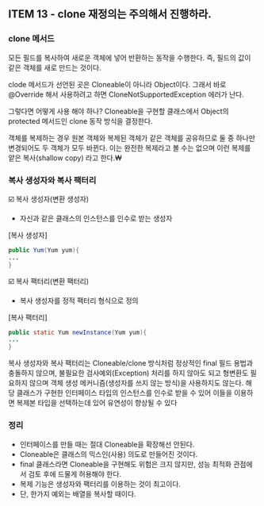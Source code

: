 ## ITEM 13 - clone 재정의는 주의해서 진행하라.
### clone 메서드
모든 필드를 복사하여 새로운 객체에 넣어 반환하는 동작을 수행한다. 즉, 필드의 값이 같은 객체를 새로 만드는 것이다.

clode 메서드가 선언된 곳은 Cloneable이 아니라 Object이다.
그래서 바로 @Override 해서 사용하려고 하면 CloneNotSupportedException 에러가 난다.

그렇다면 어떻게 사용 해야 하나?
Cloneable을 구현할 클래스에서 Object의 protected 메서드인 clone 동작 방식을 결정한다.

객체를 복제하는 경우 원본 객체와 복제된 객체가 같은 객체를 공유하므로 둘 중 하나만 변경되어도 두 객체가 모두 바뀐다. 이는 완전한 복제라고 볼 수는 없으며 이런 복제를 얕은 복사(shallow copy) 라고 한다.₩

### 복사 생성자와 복사 팩터리
☑️ 복사 생성자(변환 생성자)
- 자신과 같은 클래스의 인스턴스를 인수로 받는 생성자

[복사 생성자]
```java
public Yum(Yum yum){
...
}
```

☑️ 복사 팩터리(변환 팩터리)
- 복사 생성자를 정적 팩터리 형식으로 정의

[복사 팩터리]
```java
public static Yum newInstance(Yum yum){
...
}
```
복사 생성자와 복사 팩터리는 Cloneable/clone 방식처럼 정상적인 final 필드 용법과 충돌하지 않으며, 불필요한 검사예외(Exception) 처리를 하지 않아도 되고 형변환도 필요하지 않으며 객체 생성 메커니즘(생성자를 쓰지 않는 방식)을 사용하지도 않는다.
해당 클래스가 구현한 인터페이스 타입의 인스턴스를 인수로 받을 수 있어 이들을 이용하면 복제본 타입을 선택하는데 있어 유연성이 향상될 수 있다

### 정리
- 인터페이스를 만들 때는 절대 Cloneable을 확장해선 안된다.
- Cloneable은 클래스의 믹스인(사용) 의도로 만들어진 것이다.
- final 클래스라면 Cloneable을 구현해도 위험은 크지 않지만, 성능 최적화 관점에서 검토 후에 드물게 허용해야 한다.
- 복제 기능은 생성자와 팩터리를 이용하는 것이 최고이다.
- 단, 한가지 예외는 배열을 복사할 때이다.
